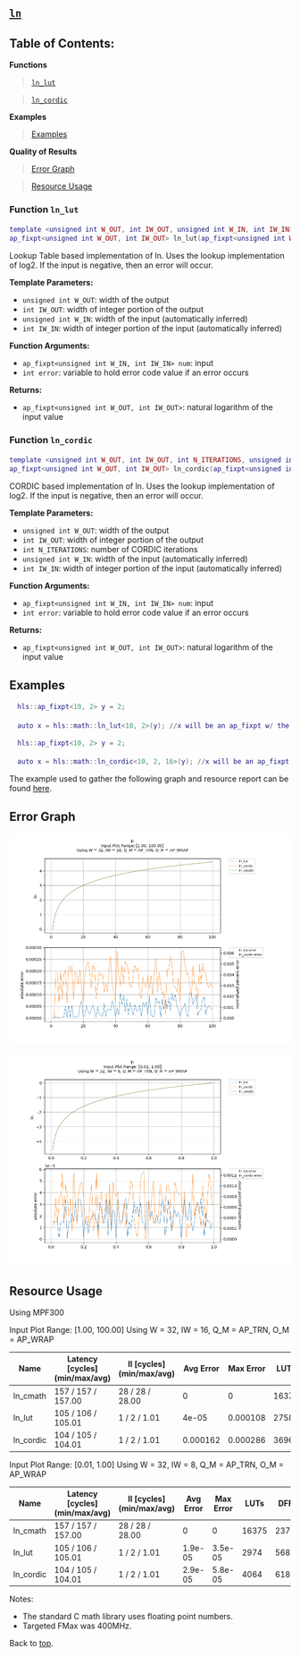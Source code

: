 ## [`ln`](../../include/hls_ln.hpp)

## Table of Contents:

**Functions**

> [`ln_lut`](#function-ln_lut)

> [`ln_cordic`](#function-ln_cordic)

**Examples**

> [Examples](#examples)

**Quality of Results**

> [Error Graph](#error-graph)

> [Resource Usage](#resource-usage)


### Function `ln_lut`
~~~lua
template <unsigned int W_OUT, int IW_OUT, unsigned int W_IN, int IW_IN>
ap_fixpt<unsigned int W_OUT, int IW_OUT> ln_lut(ap_fixpt<unsigned int W_IN, int IW_IN> num, int error)
~~~

Lookup Table based implementation of ln. Uses the lookup implementation of log2. If the input is negative, then an error will occur.

**Template Parameters:**

- `unsigned int W_OUT`: width of the output
- `int IW_OUT`: width of integer portion of the output
- `unsigned int W_IN`: width of the input (automatically inferred)
- `int IW_IN`: width of integer portion of the input (automatically inferred)

**Function Arguments:**

- `ap_fixpt<unsigned int W_IN, int IW_IN> num`: input
- `int error`: variable to hold error code value if an error occurs

**Returns:**

- `ap_fixpt<unsigned int W_OUT, int IW_OUT>`: natural logarithm of the input value
### Function `ln_cordic`
~~~lua
template <unsigned int W_OUT, int IW_OUT, int N_ITERATIONS, unsigned int W_IN, int IW_IN>
ap_fixpt<unsigned int W_OUT, int IW_OUT> ln_cordic(ap_fixpt<unsigned int W_IN, int IW_IN> num, int error)
~~~

CORDIC based implementation of ln. Uses the lookup implementation of log2. If the input is negative, then an error will occur.

**Template Parameters:**

- `unsigned int W_OUT`: width of the output
- `int IW_OUT`: width of integer portion of the output
- `int N_ITERATIONS`: number of CORDIC iterations
- `unsigned int W_IN`: width of the input (automatically inferred)
- `int IW_IN`: width of integer portion of the input (automatically inferred)

**Function Arguments:**

- `ap_fixpt<unsigned int W_IN, int IW_IN> num`: input
- `int error`: variable to hold error code value if an error occurs

**Returns:**

- `ap_fixpt<unsigned int W_OUT, int IW_OUT>`: natural logarithm of the input value
## Examples

~~~lua
  hls::ap_fixpt<10, 2> y = 2;

  auto x = hls::math::ln_lut<10, 2>(y); //x will be an ap_fixpt w/ the value 0.69314718055995

~~~
~~~lua
  hls::ap_fixpt<10, 2> y = 2;

  auto x = hls::math::ln_cordic<10, 2, 16>(y); //x will be an ap_fixpt w/ the value 0.69314718055995

~~~

The example used to gather the following graph and resource report can be found [here](../../examples/simple/ln).

## Error Graph

![ln_D32_I16_S1.000000_L100.000000](../graphs/ln_D32_I16_S1.000000_L100.000000_graph.png)

![ln_D32_I8_S0.010000_L1.000000](../graphs/ln_D32_I8_S0.010000_L1.000000_graph.png)

## Resource Usage

Using MPF300

Input Plot Range: [1.00, 100.00]
Using W = 32, IW = 16, Q_M = AP_TRN, O_M = AP_WRAP

| Name      | Latency [cycles] (min/max/avg)   | II [cycles] (min/max/avg)   |   Avg Error |   Max Error |   LUTs |   DFFs |   DSPs |   LSRAM |   uSRAM | Estimated Frequency   |
|-----------|----------------------------------|-----------------------------|-------------|-------------|--------|--------|--------|---------|---------|-----------------------|
| ln_cmath  | 157 / 157 / 157.00               | 28 / 28 / 28.00             |    0        |    0        |  16375 |  23724 |      9 |       6 |       0 | 287.687 MHz           |
| ln_lut    | 105 / 106 / 105.01               | 1 / 2 / 1.01                |    4e-05    |    0.000108 |   2758 |   5399 |      5 |       1 |       1 | 377.786 MHz           |
| ln_cordic | 104 / 105 / 104.01               | 1 / 2 / 1.01                |    0.000162 |    0.000286 |   3696 |   5879 |     12 |       1 |      13 | 346.380 MHz           |


Input Plot Range: [0.01, 1.00]
Using W = 32, IW = 8, Q_M = AP_TRN, O_M = AP_WRAP

| Name      | Latency [cycles] (min/max/avg)   | II [cycles] (min/max/avg)   |   Avg Error |   Max Error |   LUTs |   DFFs |   DSPs |   LSRAM |   uSRAM | Estimated Frequency   |
|-----------|----------------------------------|-----------------------------|-------------|-------------|--------|--------|--------|---------|---------|-----------------------|
| ln_cmath  | 157 / 157 / 157.00               | 28 / 28 / 28.00             |     0       |     0       |  16375 |  23724 |      9 |       6 |       0 | 287.687 MHz           |
| ln_lut    | 105 / 106 / 105.01               | 1 / 2 / 1.01                |     1.9e-05 |     3.5e-05 |   2974 |   5680 |      5 |       1 |       1 | 364.431 MHz           |
| ln_cordic | 104 / 105 / 104.01               | 1 / 2 / 1.01                |     2.9e-05 |     5.8e-05 |   4064 |   6182 |     12 |       1 |      13 | 302.847 MHz           |

Notes:
- The standard C math library uses floating point numbers.
- Targeted FMax was 400MHz.


Back to [top](#).